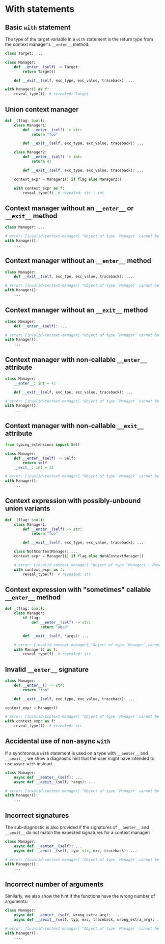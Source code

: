 # With statements

## Basic `with` statement

The type of the target variable in a `with` statement is the return type from the context manager's
`__enter__` method.

```py
class Target: ...

class Manager:
    def __enter__(self) -> Target:
        return Target()

    def __exit__(self, exc_type, exc_value, traceback): ...

with Manager() as f:
    reveal_type(f)  # revealed: Target
```

## Union context manager

```py
def _(flag: bool):
    class Manager1:
        def __enter__(self) -> str:
            return "foo"

        def __exit__(self, exc_type, exc_value, traceback): ...

    class Manager2:
        def __enter__(self) -> int:
            return 42

        def __exit__(self, exc_type, exc_value, traceback): ...

    context_expr = Manager1() if flag else Manager2()

    with context_expr as f:
        reveal_type(f)  # revealed: str | int
```

## Context manager without an `__enter__` or `__exit__` method

```py
class Manager: ...

# error: [invalid-context-manager] "Object of type `Manager` cannot be used with `with` because it does not implement `__enter__` and `__exit__`"
with Manager():
    ...
```

## Context manager without an `__enter__` method

```py
class Manager:
    def __exit__(self, exc_tpe, exc_value, traceback): ...

# error: [invalid-context-manager] "Object of type `Manager` cannot be used with `with` because it does not implement `__enter__`"
with Manager():
    ...
```

## Context manager without an `__exit__` method

```py
class Manager:
    def __enter__(self): ...

# error: [invalid-context-manager] "Object of type `Manager` cannot be used with `with` because it does not implement `__exit__`"
with Manager():
    ...
```

## Context manager with non-callable `__enter__` attribute

```py
class Manager:
    __enter__: int = 42

    def __exit__(self, exc_tpe, exc_value, traceback): ...

# error: [invalid-context-manager] "Object of type `Manager` cannot be used with `with` because it does not correctly implement `__enter__`"
with Manager():
    ...
```

## Context manager with non-callable `__exit__` attribute

```py
from typing_extensions import Self

class Manager:
    def __enter__(self) -> Self:
        return self
    __exit__: int = 32

# error: [invalid-context-manager] "Object of type `Manager` cannot be used with `with` because it does not correctly implement `__exit__`"
with Manager():
    ...
```

## Context expression with possibly-unbound union variants

```py
def _(flag: bool):
    class Manager1:
        def __enter__(self) -> str:
            return "foo"

        def __exit__(self, exc_type, exc_value, traceback): ...

    class NotAContextManager: ...
    context_expr = Manager1() if flag else NotAContextManager()

    # error: [invalid-context-manager] "Object of type `Manager1 | NotAContextManager` cannot be used with `with` because the methods `__enter__` and `__exit__` are possibly unbound"
    with context_expr as f:
        reveal_type(f)  # revealed: str
```

## Context expression with "sometimes" callable `__enter__` method

```py
def _(flag: bool):
    class Manager:
        if flag:
            def __enter__(self) -> str:
                return "abcd"

        def __exit__(self, *args): ...

    # error: [invalid-context-manager] "Object of type `Manager` cannot be used with `with` because the method `__enter__` is possibly missing"
    with Manager() as f:
        reveal_type(f)  # revealed: str
```

## Invalid `__enter__` signature

```py
class Manager:
    def __enter__() -> str:
        return "foo"

    def __exit__(self, exc_type, exc_value, traceback): ...

context_expr = Manager()

# error: [invalid-context-manager] "Object of type `Manager` cannot be used with `with` because it does not correctly implement `__enter__`"
with context_expr as f:
    reveal_type(f)  # revealed: str
```

## Accidental use of non-async `with`

<!-- snapshot-diagnostics -->

If a synchronous `with` statement is used on a type with `__aenter__` and `__aexit__`, we show a
diagnostic hint that the user might have intended to use `async with` instead.

```py
class Manager:
    async def __aenter__(self): ...
    async def __aexit__(self, *args): ...

# error: [invalid-context-manager] "Object of type `Manager` cannot be used with `with` because it does not implement `__enter__` and `__exit__`"
with Manager():
    ...
```

## Incorrect signatures

The sub-diagnostic is also provided if the signatures of `__aenter__` and `__aexit__` do not match
the expected signatures for a context manager:

```py
class Manager:
    async def __aenter__(self): ...
    async def __aexit__(self, typ: str, exc, traceback): ...

# error: [invalid-context-manager] "Object of type `Manager` cannot be used with `with` because it does not implement `__enter__` and `__exit__`"
with Manager():
    ...
```

## Incorrect number of arguments

Similarly, we also show the hint if the functions have the wrong number of arguments:

```py
class Manager:
    async def __aenter__(self, wrong_extra_arg): ...
    async def __aexit__(self, typ, exc, traceback, wrong_extra_arg): ...

# error: [invalid-context-manager] "Object of type `Manager` cannot be used with `with` because it does not implement `__enter__` and `__exit__`"
with Manager():
    ...
```
